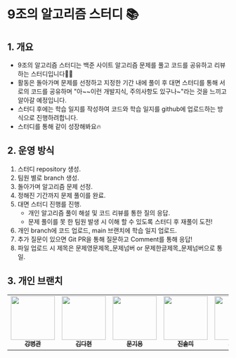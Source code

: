 # 9조의 알고리즘 스터디 📚

## 1. 개요

- 9조의 알고리즘 스터디는 백준 사이트 알고리즘 문제를 풀고 코드를 공유하고 리뷰하는 스터디입니다👍🏻
- 활동은 돌아가며 문제를 선정하고 지정한 기간 내에 풀이 후 대면 스터디를 통해 서로의 코드를 공유하며 "아~~이런 개발지식, 주의사항도 있구나~"라는 것을 느끼고 알아갈 예정입니다.
- 스터디 후에는 학습 일지를 작성하여 코드와 학습 일지를 github에 업로드하는 방식으로 진행하려합니다.
- 스터디를 통해 같이 성장해봐요🔥

## 2. 운영 방식

1. 스터디 repository 생성.
2. 팀원 별로 branch 생성.
3. 돌아가며 알고리즘 문제 선정.
4. 정해진 기간까지 문제 풀이를 완료.
5. 대면 스터디 진행를 진행.
   - 개인 알고리즘 풀이 해설 및 코드 리뷰를 통한 질의 응답.
   - 문제 풀이를 못 한 팀원 발생 시 이해 할 수 있도록 스터디 후 재풀이 도전!
6. 개인 branch에 코드 업로드, main 브랜치에 학습 일지 업로드.
7. 추가 질문이 있으면 Git PR을 통해 질문하고 Comment를 통해 응답!
8. 파일 업로드 시 제목은 문제영문제목\_문제넘버 or 문제한글제목\_문제넘버으로 통일.

## 3. 개인 브랜치

<table>
  <tr> 
    <td align="center"><a href=https://github.com/YouAndMeLink/Algorithm-Study/tree/BG><img src="https://avatars.githubusercontent.com/u/86152185?v=4" width="100px;" alt=""/><br /><sub><b>강병관</b></sub></a><br />
    </td>
    <td align="center"><a href=https://github.com/YouAndMeLink/Algorithm-Study/tree/DH><img src="https://avatars.githubusercontent.com/u/74331917?v=4" width="100px;" alt=""/><br /><sub><b>김다현</b></sub></a><br />
    </td>
    <td align="center"><a href=https://github.com/YouAndMeLink/Algorithm-Study/tree/KY><img src="https://avatars.githubusercontent.com/u/103173521?v=4" width="100px;" alt=""/><br /><sub><b>문기용</b></sub></a><br />
    </td>
    <td align="center"><a href=https://github.com/YouAndMeLink/Algorithm-Study/tree/SM><img src="https://avatars.githubusercontent.com/u/103156290?v=4" width="100px;" alt=""/><br /><sub><b>진솔미</b></sub></a><br />
    </td>
        </td>
    <td align="center"><a href=https://github.com/YouAndMeLink/Algorithm-Study/tree/WJ><img src="https://avatars.githubusercontent.com/u/103166677?v=4" width="100px;" alt=""/><br /><sub><b>이원진</b></sub></a><br />
    </td>
  </tr>
</table>

